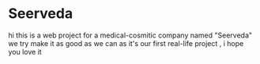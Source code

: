 # Seerveda
hi this is a web project for a medical-cosmitic company named "Seerveda" we try make it as good as we can as it's our first real-life project , i hope you love it 
